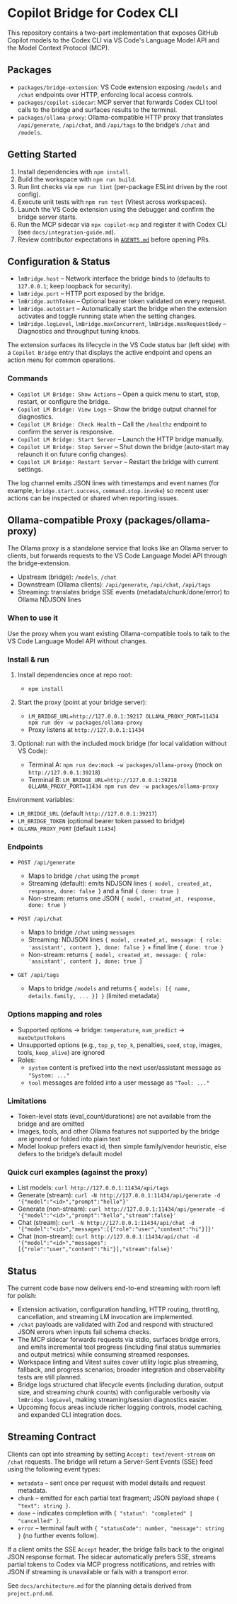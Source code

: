 # Copilot Bridge for Codex CLI

This repository contains a two-part implementation that exposes GitHub Copilot models to the Codex CLI via VS Code's Language Model API and the Model Context Protocol (MCP).

## Packages

- `packages/bridge-extension`: VS Code extension exposing `/models` and `/chat` endpoints over HTTP, enforcing local access controls.
- `packages/copilot-sidecar`: MCP server that forwards Codex CLI tool calls to the bridge and surfaces results to the terminal.
- `packages/ollama-proxy`: Ollama-compatible HTTP proxy that translates `/api/generate`, `/api/chat`, and `/api/tags` to the bridge’s `/chat` and `/models`.

## Getting Started

1. Install dependencies with `npm install`.
2. Build the workspace with `npm run build`.
3. Run lint checks via `npm run lint` (per-package ESLint driven by the root config).
4. Execute unit tests with `npm run test` (Vitest across workspaces).
5. Launch the VS Code extension using the debugger and confirm the bridge server starts.
6. Run the MCP sidecar via `npx copilot-mcp` and register it with Codex CLI (see `docs/integration-guide.md`).
7. Review contributor expectations in [`AGENTS.md`](AGENTS.md) before opening PRs.

## Configuration & Status

- `lmBridge.host` – Network interface the bridge binds to (defaults to `127.0.0.1`; keep loopback for security).
- `lmBridge.port` – HTTP port exposed by the bridge.
- `lmBridge.authToken` – Optional bearer token validated on every request.
- `lmBridge.autoStart` – Automatically start the bridge when the extension activates and toggle running state when the setting changes.
- `lmBridge.logLevel`, `lmBridge.maxConcurrent`, `lmBridge.maxRequestBody` – Diagnostics and throughput tuning knobs.

The extension surfaces its lifecycle in the VS Code status bar (left side) with a `Copilot Bridge` entry that displays the active endpoint and opens an action menu for common operations.

### Commands

- `Copilot LM Bridge: Show Actions` – Open a quick menu to start, stop, restart, or configure the bridge.
- `Copilot LM Bridge: View Logs` – Show the bridge output channel for diagnostics.
- `Copilot LM Bridge: Check Health` – Call the `/healthz` endpoint to confirm the server is responsive.
- `Copilot LM Bridge: Start Server` – Launch the HTTP bridge manually.
- `Copilot LM Bridge: Stop Server` – Shut down the bridge (auto-start may relaunch it on future config changes).
- `Copilot LM Bridge: Restart Server` – Restart the bridge with current settings.

The log channel emits JSON lines with timestamps and event names (for example, `bridge.start.success`, `command.stop.invoke`) so recent user actions can be inspected or shared when reporting issues.

## Ollama-compatible Proxy (packages/ollama-proxy)

The Ollama proxy is a standalone service that looks like an Ollama server to clients, but forwards requests to the VS Code Language Model API through the bridge-extension.

- Upstream (bridge): `/models`, `/chat`
- Downstream (Ollama clients): `/api/generate`, `/api/chat`, `/api/tags`
- Streaming: translates bridge SSE events (metadata/chunk/done/error) to Ollama NDJSON lines

### When to use it

Use the proxy when you want existing Ollama-compatible tools to talk to the VS Code Language Model API without changes.

### Install & run

1) Install dependencies once at repo root:
   - `npm install`

2) Start the proxy (point at your bridge server):
   - `LM_BRIDGE_URL=http://127.0.0.1:39217 OLLAMA_PROXY_PORT=11434 npm run dev -w packages/ollama-proxy`
   - Proxy listens at `http://127.0.0.1:11434`

3) Optional: run with the included mock bridge (for local validation without VS Code):
   - Terminal A: `npm run dev:mock -w packages/ollama-proxy` (mock on `http://127.0.0.1:39218`)
   - Terminal B: `LM_BRIDGE_URL=http://127.0.0.1:39218 OLLAMA_PROXY_PORT=11434 npm run dev -w packages/ollama-proxy`

Environment variables:

- `LM_BRIDGE_URL` (default `http://127.0.0.1:39217`)
- `LM_BRIDGE_TOKEN` (optional bearer token passed to bridge)
- `OLLAMA_PROXY_PORT` (default `11434`)

### Endpoints

- `POST /api/generate`
  - Maps to bridge `/chat` using the `prompt`
  - Streaming (default): emits NDJSON lines `{ model, created_at, response, done: false }` and a final `{ done: true }`
  - Non-stream: returns one JSON `{ model, created_at, response, done: true }`

- `POST /api/chat`
  - Maps to bridge `/chat` using `messages`
  - Streaming: NDJSON lines `{ model, created_at, message: { role: 'assistant', content }, done: false }` + final line `{ done: true }`
  - Non-stream: returns `{ model, created_at, message: { role: 'assistant', content }, done: true }`

- `GET /api/tags`
  - Maps to bridge `/models` and returns `{ models: [{ name, details.family, ... }] }` (limited metadata)

### Options mapping and roles

- Supported options → bridge: `temperature`, `num_predict` → `maxOutputTokens`
- Unsupported options (e.g., `top_p`, `top_k`, penalties, `seed`, `stop`, images, tools, `keep_alive`) are ignored
- Roles:
  - `system` content is prefixed into the next user/assistant message as `"System: ..."`
  - `tool` messages are folded into a user message as `"Tool: ..."`

### Limitations

- Token-level stats (eval_count/durations) are not available from the bridge and are omitted
- Images, tools, and other Ollama features not supported by the bridge are ignored or folded into plain text
- Model lookup prefers exact id, then simple family/vendor heuristic, else defers to the bridge’s default model

### Quick curl examples (against the proxy)

- List models: `curl http://127.0.0.1:11434/api/tags`
- Generate (stream): `curl -N http://127.0.0.1:11434/api/generate -d '{"model":"<id>","prompt":"hello"}'`
- Generate (non-stream): `curl http://127.0.0.1:11434/api/generate -d '{"model":"<id>","prompt":"hello","stream":false}'`
- Chat (stream): `curl -N http://127.0.0.1:11434/api/chat -d '{"model":"<id>","messages":[{"role":"user","content":"hi"}]}'`
- Chat (non-stream): `curl http://127.0.0.1:11434/api/chat -d '{"model":"<id>","messages":[{"role":"user","content":"hi"}],"stream":false}'`

## Status

The current code base now delivers end-to-end streaming with room left for polish:

- Extension activation, configuration handling, HTTP routing, throttling, cancellation, and streaming LM invocation are implemented.
- `/chat` payloads are validated with Zod and respond with structured JSON errors when inputs fail schema checks.
- The MCP sidecar forwards requests via stdio, surfaces bridge errors, and emits incremental tool progress (including final status summaries and output metrics) while consuming streamed responses.
- Workspace linting and Vitest suites cover utility logic plus streaming, fallback, and progress scenarios; broader integration and observability tests are still planned.
- Bridge logs structured chat lifecycle events (including duration, output size, and streaming chunk counts) with configurable verbosity via `lmBridge.logLevel`, making streaming/session diagnostics easier.
- Upcoming focus areas include richer logging controls, model caching, and expanded CLI integration docs.

## Streaming Contract

Clients can opt into streaming by setting `Accept: text/event-stream` on `/chat` requests. The bridge will return a Server-Sent Events (SSE) feed using the following event types:

- `metadata` – sent once per request with model details and request metadata.
- `chunk` – emitted for each partial text fragment; JSON payload shape `{ "text": string }`.
- `done` – indicates completion with `{ "status": "completed" | "cancelled" }`.
- `error` – terminal fault with `{ "statusCode": number, "message": string }` (no further events follow).

If a client omits the SSE `Accept` header, the bridge falls back to the original JSON response format. The sidecar automatically prefers SSE, streams partial tokens to Codex via MCP progress notifications, and retries with JSON if streaming is unavailable or fails with a transport error.

See `docs/architecture.md` for the planning details derived from `project.prd.md`.
